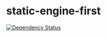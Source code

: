 # static-engine-first

[![Dependency Status](https://david-dm.org/erickmerchant/static-engine-first.svg)](https://david-dm.org/erickmerchant/static-engine-first)
